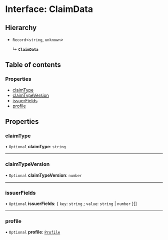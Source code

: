 # Interface: ClaimData

## Hierarchy

- `Record`<`string`, `unknown`\>

  ↳ **`ClaimData`**

## Table of contents

### Properties

- [claimType](ClaimData.md#claimtype)
- [claimTypeVersion](ClaimData.md#claimtypeversion)
- [issuerFields](ClaimData.md#issuerfields)
- [profile](ClaimData.md#profile)

## Properties

### claimType

• `Optional` **claimType**: `string`

___

### claimTypeVersion

• `Optional` **claimTypeVersion**: `number`

___

### issuerFields

• `Optional` **issuerFields**: { `key`: `string` ; `value`: `string` \| `number`  }[]

___

### profile

• `Optional` **profile**: [`Profile`](Profile.md)
